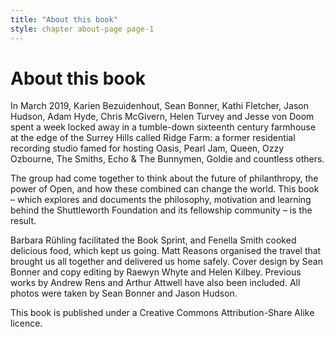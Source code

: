 ```yaml
---
title: "About this book"
style: chapter about-page page-1
---
```


# About this book

In March 2019, Karien Bezuidenhout, Sean Bonner, Kathi Fletcher, Jason Hudson, Adam Hyde, Chris McGivern, Helen Turvey and Jesse von Doom spent a week locked away in a tumble-down sixteenth century farmhouse at the edge of the Surrey Hills called Ridge Farm: a former residential recording studio famed for hosting Oasis, Pearl Jam, Queen, Ozzy Ozbourne, The Smiths, Echo & The Bunnymen, Goldie and countless others.

The group had come together to think about the future of philanthropy, the power of Open, and how these combined can change the world. This book – which explores and documents the philosophy, motivation and learning behind the Shuttleworth Foundation and its fellowship community – is the result.

Barbara Rühling facilitated the Book Sprint, and Fenella Smith cooked delicious food, which kept us going. Matt Reasons organised the travel that brought us all together and delivered us home safely. Cover design by Sean Bonner and copy editing by Raewyn Whyte and Helen Kilbey. Previous works by Andrew Rens and Arthur Attwell have also been included. All photos were taken by Sean Bonner and Jason Hudson.

This book is published under a Creative Commons Attribution-Share Alike licence.